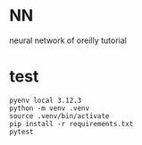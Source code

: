 # NN
neural network of oreilly tutorial

# test
```
pyenv local 3.12.3
python -m venv .venv
source .venv/bin/activate
pip install -r requirements.txt
pytest
```